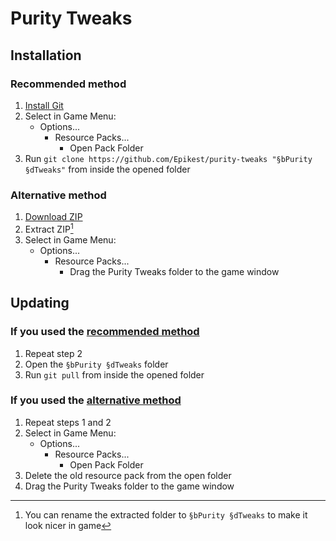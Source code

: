 # Purity Tweaks
## Installation
### Recommended method
1. [Install Git](https://git-scm.com/downloads)
2. Select in Game Menu: 
   * Options...
     * Resource Packs...
       * Open Pack Folder
3. Run `git clone https://github.com/Epikest/purity-tweaks "§bPurity §dTweaks"` from inside the opened folder

### Alternative method
1. [Download ZIP](https://github.com/Epikest/purity-tweaks/archive/refs/heads/main.zip)
2. Extract ZIP[^optional]
3. Select in Game Menu: 
   * Options...
     * Resource Packs...
       * Drag the Purity Tweaks folder to the game window

## Updating
### If you used the [recommended method](https://github.com/Epikest/purity-tweaks#recommended-method)
1. Repeat step 2
2. Open the `§bPurity §dTweaks` folder
3. Run `git pull` from inside the opened folder

### If you used the [alternative method](https://github.com/Epikest/purity-tweaks#alternative-method)
1. Repeat steps 1 and 2
2. Select in Game Menu: 
   * Options...
     * Resource Packs...
       * Open Pack Folder
3. Delete the old resource pack from the open folder
4. Drag the Purity Tweaks folder to the game window

[^optional]: You can rename the extracted folder to `§bPurity §dTweaks` to make it look nicer in game
